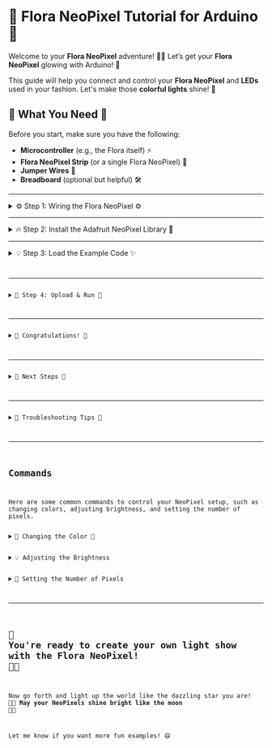 # 🌙 Flora NeoPixel Tutorial for Arduino 🌟

Welcome to your **Flora NeoPixel** adventure! 🌈✨ Let’s get your **Flora NeoPixel** glowing with Arduino! 🎉

This guide will help you connect and control your **Flora NeoPixel** and **LEDs** used in your fashion. Let's make those **colorful lights** shine! 🌟

## 🌟 What You Need 🌟

Before you start, make sure you have the following:

- **Microcontroller** (e.g., the Flora itself) ⚡
- **Flora NeoPixel Strip** (or a single Flora NeoPixel) 🌈
- **Jumper Wires** 🔌
- **Breadboard** (optional but helpful) 🛠️

---

<details>
  <summary>⚙️ Step 1: Wiring the Flora NeoPixel ⚙️</summary>

Here’s how to wire up your **Flora NeoPixel**:

1. **Connect the Flora NeoPixel** to your Arduino using jumper wires:
   - **Data Pin**: Connect the data pin of the NeoPixel to **Pin A1** on your Flora.
   - **Power (VCC)**: Connect to **5V** on the Arduino.
   - **Ground (GND)**: Connect to **GND** on the Arduino.

2. Your setup should look something like this:

![Flora NeoPixel Wiring Diagram](https://cdn-learn.adafruit.com/assets/assets/000/069/730/large1024/led_pixels_cpx_alligatorclips.jpg?1548106119)

</details>

---

<details>
  <summary>🔥 Step 2: Install the Adafruit NeoPixel Library 🌈</summary>

1. Open the **Arduino IDE** (make sure it’s updated).
2. Go to **Sketch > Include Library > Manage Libraries**.
3. In the **Library Manager**, search for "**Adafruit NeoPixel**" and click **Install**.

This library lets us easily control the LEDs! ✨

[Get the IDE HERE](https://www.arduino.cc/en/software/)

</details>

---

<details>
  <summary>💡 Step 3: Load the Example Code ✨</summary>

To quickly start lighting up your NeoPixel, we’ll use the **example code** from the Adafruit NeoPixel library:

1. Open your **Arduino IDE**.
2. Go to **File > Examples > Adafruit NeoPixel > strandtest**.

This will load the example code that can light up all your NeoPixel LEDs with a rainbow pattern! 🌈✨

<pre><code>
#include <Adafruit_NeoPixel.h>

#define PIN            6        // Pin where NeoPixel is connected
#define NUMPIXELS      16       // Number of NeoPixels you have

Adafruit_NeoPixel strip(NUMPIXELS, PIN, NEO_GRB + NEO_KHZ800);

void setup() {
  strip.begin();               // Initialize the strip
  strip.show();                // Initialize all pixels to 'off'
}

void loop() {
  // Light up each pixel to red
  for(int i=0; i<strip.numPixels(); i++) {
    strip.setPixelColor(i, strip.Color(255,0,0)); // Red color
    strip.show();  // Update the strip
    delay(50);     // Delay between updates
  }
}
</code></pre>

</details>

---

<details>
  <summary>🚀 Step 4: Upload & Run 🚀</summary>

1. **Connect** your Arduino to your computer via USB.
2. **Select your board** and **port** under **Tools > Board** and **Tools > Port**.
3. Hit the **Upload** button (the arrow icon) and watch your NeoPixels light up! 🎇

</details>

---

<details>
  <summary>🎉 Congratulations! 🎉</summary>

You’ve successfully lit up your **Flora NeoPixel** strip! 🌈✨

</details>

---

<details>
  <summary>🌈 Next Steps 🌙</summary>

- Try changing the **color** to **green** (`strip.Color(0, 255, 0)`) or **blue** (`strip.Color(0, 0, 255)`).
- Experiment with different **animations** to make your lights dance! 💃

</details>

---

<details>
  <summary>🌟 Troubleshooting Tips 🌟</summary>

- **No lights?** Double-check your wiring! Make sure the NeoPixel strip is connected properly to power (VCC), ground (GND), and the data pin.
- **Blurry color?** Ensure you're using a **5V power source** for your NeoPixels.

</details>

---

## Commands

Here are some common commands to control your NeoPixel setup, such as changing colors, adjusting brightness, and setting the number of pixels.

<details>
  <summary>🔧 Changing the Color 🎨</summary>

To change the color of the LEDs, you can adjust the **RGB** values in the `strip.setPixelColor()` function. The basic format is:

<pre><code>
strip.setPixelColor(pixel, strip.Color(red, green, blue));
</code></pre>

- **Red** is the first value (`255` for full red, `0` for no red).
- **Green** is the second value (`255` for full green, `0` for no green).
- **Blue** is the third value (`255` for full blue, `0` for no blue).

For example, if you want the NeoPixels to glow **green**, change the line:

<pre><code>
strip.setPixelColor(i, strip.Color(255,0,0)); // Red color
</code></pre>

to:

<pre><code>
strip.setPixelColor(i, strip.Color(0,255,0)); // Green color
</code></pre>

</details>

<details>
  <summary>💡 Adjusting the Brightness</summary>

You can control the brightness of the NeoPixels using `strip.setBrightness()`. This function takes a value from **0** (off) to **255** (full brightness).

For example, to set the brightness to **50%**:

<pre><code>
strip.setBrightness(128);  // Set brightness to 50%
</code></pre>

You can place this line of code in the `setup()` function to adjust brightness before you start.

</details>

<details>
  <summary>📏 Setting the Number of Pixels</summary>

You can easily change the number of NeoPixels you’re using by modifying the **NUMPIXELS** variable. For example:

<pre><code>
#define NUMPIXELS      10  // Number of NeoPixels you have
</code></pre>

Just make sure to change the number of pixels to match your setup, whether you're using a strip or a single NeoPixel.

</details>

---

## 🎉 You're ready to create your own light show with the Flora NeoPixel! 🌟💫

Now go forth and light up the world like the dazzling star you are! 🌟✨ **May your NeoPixels shine bright like the moon** 🌙💫

Let me know if you want more fun examples! 😄
